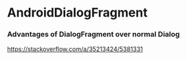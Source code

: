 # AndroidDialogFragment

### Advantages of DialogFragment over normal Dialog
https://stackoverflow.com/a/35213424/5381331

